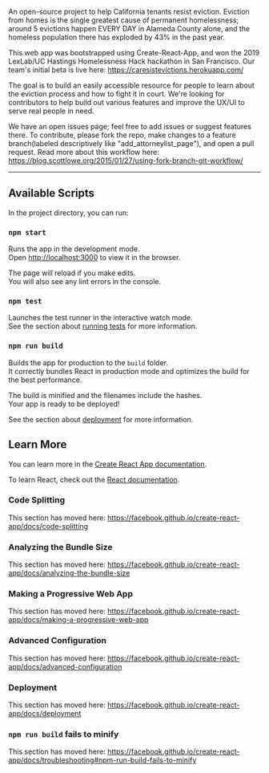 An open-source project to help California tenants resist eviction. Eviction from homes is the single greatest cause of permanent homelessness; around 5 evictions happen EVERY DAY in Alameda County alone, and the homeless population there has exploded by 43% in the past year.
 
 This web app was bootstrapped using Create-React-App, and won the 2019 LexLab/UC Hastings Homelessness Hack hackathon in San Francisco. Our team's initial beta is live here: https://caresistevictions.herokuapp.com/
 
 The goal is to build an easily accessible resource for people to learn about the eviction process and how to fight it in court. We're looking for contributors to help build out various features and improve the UX/UI to serve real people in need.

We have an open issues page; feel free to add issues or suggest features there. To contribute, please fork the repo, make changes to a feature branch(labeled descriptively like "add_attorneylist_page"), and open a pull request. Read more about this workflow here: https://blog.scottlowe.org/2015/01/27/using-fork-branch-git-workflow/

***

## Available Scripts

In the project directory, you can run:

### `npm start`

Runs the app in the development mode.<br />
Open [http://localhost:3000](http://localhost:3000) to view it in the browser.

The page will reload if you make edits.<br />
You will also see any lint errors in the console.

### `npm test`

Launches the test runner in the interactive watch mode.<br />
See the section about [running tests](https://facebook.github.io/create-react-app/docs/running-tests) for more information.

### `npm run build`

Builds the app for production to the `build` folder.<br />
It correctly bundles React in production mode and optimizes the build for the best performance.

The build is minified and the filenames include the hashes.<br />
Your app is ready to be deployed!

See the section about [deployment](https://facebook.github.io/create-react-app/docs/deployment) for more information.



## Learn More

You can learn more in the [Create React App documentation](https://facebook.github.io/create-react-app/docs/getting-started).

To learn React, check out the [React documentation](https://reactjs.org/).

### Code Splitting

This section has moved here: https://facebook.github.io/create-react-app/docs/code-splitting

### Analyzing the Bundle Size

This section has moved here: https://facebook.github.io/create-react-app/docs/analyzing-the-bundle-size

### Making a Progressive Web App

This section has moved here: https://facebook.github.io/create-react-app/docs/making-a-progressive-web-app

### Advanced Configuration

This section has moved here: https://facebook.github.io/create-react-app/docs/advanced-configuration

### Deployment

This section has moved here: https://facebook.github.io/create-react-app/docs/deployment

### `npm run build` fails to minify

This section has moved here: https://facebook.github.io/create-react-app/docs/troubleshooting#npm-run-build-fails-to-minify
